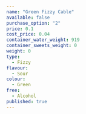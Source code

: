 ```yaml
---
name: "Green Fizzy Cable"
available: false
purchase_option: "2"
price: 0.1
cost_price: 0.04
container_water_weight: 919
container_sweets_weight: 0
weight: 0
type: 
  - Fizzy
flavour: 
  - Sour
colour: 
  - Green
free: 
  - Alcohol
published: true
---
```

